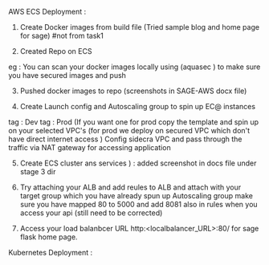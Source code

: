 
AWS ECS Deployment : 

1) Create Docker images from build file (Tried sample blog and home page for sage) #not from task1 

2) Created Repo on ECS 

eg : You can scan your docker images locally using (aquasec ) to make sure you have secured images and push 

3) Pushed docker images to repo (screenshots in SAGE-AWS docx file) 

4) Create Launch config and Autoscaling group to spin up EC@ instances 

  tag : Dev
  tag : Prod (If you want one for prod copy the template and spin up on your selected VPC's (for prod we deploy on secured VPC which don't have direct internet access ) Config sidecra VPC and pass through the traffic via NAT gateway for accessing application 

5) Create ECS cluster ans services ) : added screenshot in docs file under stage 3 dir 

6) Try attaching your ALB and add reules to ALB and attach with your target group which you have already spun up Autoscaling group 
      make sure you have mapped 80 to 5000 and add 8081 also in rules when you access your api (still need to be corrected) 

7) Access your load balanbcer URL http:<localbalancer_URL>:80/ for sage flask home page.



Kubernetes Deployment : 



 
